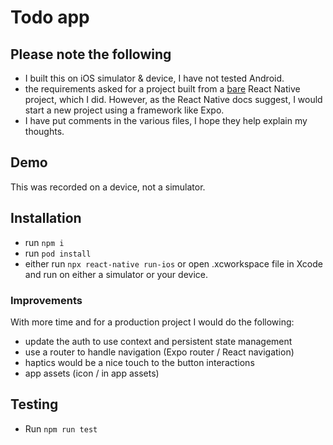# Todo app

## Please note the following

- I built this on iOS simulator & device, I have not tested Android.
- the requirements asked for a project built from a <u>bare</u> React Native project, which I did. However, as the React Native docs suggest, I would start a new project using a framework like Expo.
- I have put comments in the various files, I hope they help explain my thoughts.

## Demo

This was recorded on a device, not a simulator.

## Installation

- run `npm i`
- run `pod install`
- either run `npx react-native run-ios` or open .xcworkspace file in Xcode and run on either a simulator or your device.

### Improvements

With more time and for a production project I would do the following:

- update the auth to use context and persistent state management
- use a router to handle navigation (Expo router / React navigation)
- haptics would be a nice touch to the button interactions
- app assets (icon / in app assets)

## Testing

- Run `npm run test`
